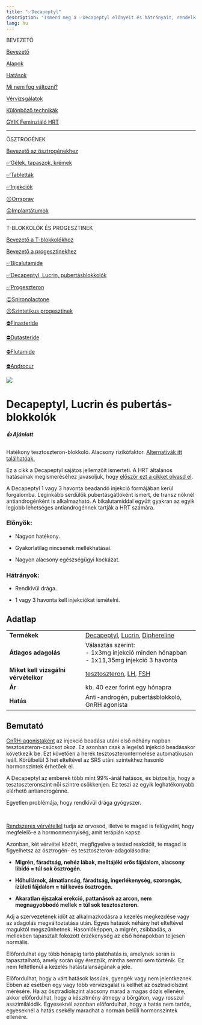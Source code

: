 ```yaml
---
title: "✅Decapeptyl"
description: "Ismerd meg a ✅Decapeptyl előnyeit és hátrányait, rendelkezésre álló alternatívákkal és adagolási útmutatókkal."
lang: hu
---
```


<div class="floating-columns">

<div class="floating-bar">

BEVEZETŐ

[Bevezető](/#/entry?id=feminizalo-hormonterapia)

[Alapok](/#/entry?id=feminizalo-hormonterapia-alapok)

[Hatások](/#/entry?id=feminizalo-hormonterapia-hatasok)

[Mi nem fog változni?](/#/entry?id=hormonterapia-mi-nem-fog-valtozni)

[Vérvizsgálatok](/#/entry?id=feminizalo-hormonterapia-vervizsgalatok)

[Különböző technikák](/#/entry?id=feminizalo-hormonterapia-technikak)

[GYIK Feminziáló HRT](/#/entry?id=feminizalo-hormonterapia-gyik)

<hr />

ÖSZTROGÉNEK

[Bevezető az ösztrogénekhez](/#/entry?id=osztrogenek)

[✅Gélek, tapaszok, krémek](/#/entry?id=feminizalo-gelek-tapaszok-kremek)

[✅Tabletták](/#/entry?id=feminizalo-tablettak)

[✅Injekciók](/#/entry?id=feminizalo-injekciok)

[😐Orrspray](/#/entry?id=orrspray)

[😐Implantátumok](/#/entry?id=implantatumok)

<hr />

T-BLOKKOLÓK ÉS PROGESZTINEK

[Bevezető a T-blokkolókhoz](/#/entry?id=t-blokkolok)

[Bevezető a progesztinekhez](/#/entry?id=progesztinek)

[✅Bicalutamide](/#/entry?id=bicalutamide)

[✅Decapeptyl, Lucrin, pubertásblokkolók](/#/entry?id=decapeptyl)

[✅Progeszteron](/#/entry?id=progeszteron)

[😐Spironolactone](/#/entry?id=spironolactone)

[😐Szintetikus progesztinek](/#/entry?id=szintetikus-progesztinek)

[⛔Finasteride](/#/entry?id=finasteride)

[⛔Dutasteride](/#/entry?id=dutasteride)

[⛔Flutamide](/#/entry?id=flutamide)

[⛔Androcur](/#/entry?id=androcur)

</div>

<div class="wiki-content">

<div class="header-image"><img src="assets/images/undraw_medical_care.svg" /></div>

# Decapeptyl, Lucrin és pubertás-blokkolók

<div class="infobox success">
<h5>👍 Ajánlott</h5>
    
Hatékony tesztoszteron-blokkoló. Alacsony rizikófaktor. [Alternatívák itt találhatóak.](/#/entry?id=t-blokkolok)

</div>

<div class="infobox info">

Ez a cikk a Decapeptyl sajátos jellemzőit ismerteti. A HRT általános hatásainak megismeréséhez javasoljuk, hogy [először ezt a cikket olvasd el](/#/entry?id=feminizalo-hormonterapia-hatasok).

</div>

A Decapeptyl 1 vagy 3 havonta beadandó injekció formájában kerül forgalomba. Leginkább serdülők pubertásgátlóként ismert, de transz nőknél antiandrogénként is alkalmazható. A bikalutamiddal együtt gyakran az egyik legjobb lehetséges antiandrogénnek tartják a HRT számára.

### Előnyök:

* Nagyon hatékony.

* Gyakorlatilag nincsenek mellékhatásai.

* Nagyon alacsony egészségügyi kockázat.

### Hátrányok:

* Rendkívül drága.

* 1 vagy 3 havonta kell injekciókat ismételni.

## Adatlap

<table>
    <tbody>
        <tr>
            <td><b>Termékek</b></td>
            <td>
                <a href="https://www.hazipatika.com/gyogyszerkereso/termek/decapeptyl_depot_por_es_oldoszer_szuszpenzios_injekciohoz/9215">Decapeptyl</a>,
                <a href="https://www.hazipatika.com/gyogyszerkereso/termek/lucrin_pds_depot_375_mg_por_es_oldoszer_szuszpenzios_injekciohoz_eloretoltott_fecskendoben/14351">Lucrin</a>,
                <a href="https://www.hazipatika.com/gyogyszerkereso/termek/diphereline_sr_375_mg_por_es_oldoszer_retard_szuszpenzios_injekciohoz/11634">Diphereline</a>
            </td>
        </tr>
        <tr>
            <td><b>Átlagos adagolás</b></td>
            <td>Választás szerint:<br />- 1x3mg injekció minden hónapban<br />- 1x11,35mg injekció 3 havonta</td>
        </tr>
        <tr>
            <td><b>Miket kell vizsgálni vérvételkor</b></td>
            <td>
                <a href="https://hu.wikipedia.org/wiki/Tesztoszteron">tesztoszteron</a>,
                <a href="https://hu.wikipedia.org/wiki/Luteiniz%C3%A1l%C3%B3_hormon">LH</a>,
                <a href="https://hu.wikipedia.org/wiki/Follikuluszstimul%C3%A1l%C3%B3_hormon">FSH</a>
            </td>
        </tr>
        <tr>
            <td><b>Ár</b></td>
            <td>kb. 40 ezer forint egy hónapra</td>
        </tr>
        <tr>
            <td><b>Hatás</b></td>
            <td>Anti-androgén, pubertásblokkoló, GnRH agonista</td>
        </tr>
    </tbody>
</table>

## Bemutató

[GnRH-agonistaként](/#/entry?id=t-blokkolok) az injekció beadása utáni első néhány napban tesztoszteron-csúcsot okoz. Ez azonban csak a legelső injekció beadásakor következik be. Ezt követően a herék tesztoszterontermelése automatikusan leáll. Körülbelül 3 hét elteltével az SRS utáni szintekhez hasonló hormonszintek érhetőek el.

A Decapeptyl az emberek több mint 99%-ánál hatásos, és biztosítja, hogy a tesztoszteronszint női szintre csökkenjen. Ez teszi az egyik leghatékonyabb elérhető antiandrogénné.

Egyetlen problémája, hogy rendkívül drága gyógyszer.

<br />

<div class="infobox info">

[Rendszeres vérvétellel](/#/entry?id=feminizalo-hormonterapia-vervizsgalatok) tudja az orvosod, illetve te magad is felügyelni, hogy megfelelő-e a hormonmennyiség, amit terápián kapsz.

Azonban, két vérvétel között, megfigyelve a tested reakcióit, te magad is figyelhetsz az ösztrogén- és tesztoszteron-adagolásodra:

* **Migrén, fáradtság, nehéz lábak, melltájéki erős fájdalom, alacsony libidó = túl sok ösztrogén.**

* **Hőhullámok, álmatlanság, fáradtság, ingerlékenység, szorongás, ízületi fájdalom = túl kevés ösztrogén.**

* **Akaratlan éjszakai erekció, pattanások az arcon, nem megnagyobbodó mellek = túl sok tesztoszteron.**

Adj a szervezetének időt az alkalmazkodásra a kezelés megkezdése vagy az adagolás megváltoztatása után. Egyes hatások néhány hét elteltével maguktól megszűnhetnek. Hasonlóképpen, a migrén, zsibbadás, a mellekben tapasztalt fokozott érzékenység az első hónapokban teljesen normális.

Előfordulhat egy több hónapig tartó platóhatás is, amelynek során is tapasztalható, amely során úgy érezzük, mintha semmi sem történik. Ez nem feltétlenül a kezelés hatástalanságának a jele.

Előfordulhat, hogy a várt hatások lassúak, gyengék vagy nem jelentkeznek. Ebben az esetben egy vagy több vérvizsgálat is kellhet az ösztradiolszint mérésére. Ha az ösztradiolszint alacsony marad a magas dózis ellenére, akkor előfordulhat, hogy a készítmény átmegy a bőrgáton, vagy rosszul asszimilálódik. Egyeseknél azonban előfordulhat, hogy a hatás nem tartós, egyeseknél a hatás csekély maradhat a normán belüli hormonszintek ellenére.

</div>

</div>